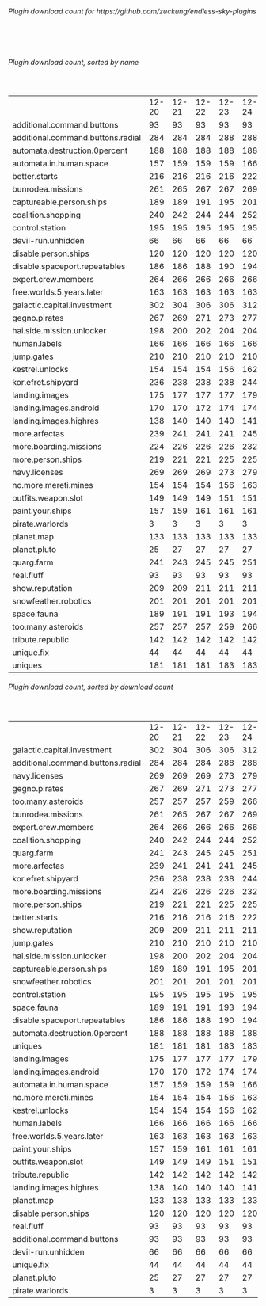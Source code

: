<h6>Plugin download count for https://github.com/zuckung/endless-sky-plugins</h6><br>
<br>
<h6>Plugin download count, sorted by name</h6><sub><sup><br>
<table>
	<tr>
		<td></td>
		<td>12-20</td>
		<td>12-21</td>
		<td>12-22</td>
		<td>12-23</td>
		<td>12-24</td>
		<td>12-25</td>
		<td>12-26</td>
		<td>today +</td>
	</tr>
	<tr>
		<td>additional.command.buttons</td>
		<td>93</td>
		<td>93</td>
		<td>93</td>
		<td>93</td>
		<td>93</td>
		<td>93</td>
		<td>93</td>
		<td></td>
	</tr>
	<tr>
		<td>additional.command.buttons.radial</td>
		<td>284</td>
		<td>284</td>
		<td>284</td>
		<td>288</td>
		<td>288</td>
		<td>288</td>
		<td>288</td>
		<td></td>
	</tr>
	<tr>
		<td>automata.destruction.0percent</td>
		<td>188</td>
		<td>188</td>
		<td>188</td>
		<td>188</td>
		<td>188</td>
		<td>190</td>
		<td>190</td>
		<td></td>
	</tr>
	<tr>
		<td>automata.in.human.space</td>
		<td>157</td>
		<td>159</td>
		<td>159</td>
		<td>159</td>
		<td>166</td>
		<td>170</td>
		<td>170</td>
		<td></td>
	</tr>
	<tr>
		<td>better.starts</td>
		<td>216</td>
		<td>216</td>
		<td>216</td>
		<td>216</td>
		<td>222</td>
		<td>224</td>
		<td>224</td>
		<td></td>
	</tr>
	<tr>
		<td>bunrodea.missions</td>
		<td>261</td>
		<td>265</td>
		<td>267</td>
		<td>267</td>
		<td>269</td>
		<td>271</td>
		<td>271</td>
		<td></td>
	</tr>
	<tr>
		<td>captureable.person.ships</td>
		<td>189</td>
		<td>189</td>
		<td>191</td>
		<td>195</td>
		<td>201</td>
		<td>205</td>
		<td>205</td>
		<td></td>
	</tr>
	<tr>
		<td>coalition.shopping</td>
		<td>240</td>
		<td>242</td>
		<td>244</td>
		<td>244</td>
		<td>252</td>
		<td>256</td>
		<td>256</td>
		<td></td>
	</tr>
	<tr>
		<td>control.station</td>
		<td>195</td>
		<td>195</td>
		<td>195</td>
		<td>195</td>
		<td>195</td>
		<td>197</td>
		<td>197</td>
		<td></td>
	</tr>
	<tr>
		<td>devil-run.unhidden</td>
		<td>66</td>
		<td>66</td>
		<td>66</td>
		<td>66</td>
		<td>66</td>
		<td>66</td>
		<td>66</td>
		<td></td>
	</tr>
	<tr>
		<td>disable.person.ships</td>
		<td>120</td>
		<td>120</td>
		<td>120</td>
		<td>120</td>
		<td>120</td>
		<td>120</td>
		<td>120</td>
		<td></td>
	</tr>
	<tr>
		<td>disable.spaceport.repeatables</td>
		<td>186</td>
		<td>186</td>
		<td>188</td>
		<td>190</td>
		<td>194</td>
		<td>194</td>
		<td>194</td>
		<td></td>
	</tr>
	<tr>
		<td>expert.crew.members</td>
		<td>264</td>
		<td>266</td>
		<td>266</td>
		<td>266</td>
		<td>266</td>
		<td>270</td>
		<td>270</td>
		<td></td>
	</tr>
	<tr>
		<td>free.worlds.5.years.later</td>
		<td>163</td>
		<td>163</td>
		<td>163</td>
		<td>163</td>
		<td>163</td>
		<td>165</td>
		<td>165</td>
		<td></td>
	</tr>
	<tr>
		<td>galactic.capital.investment</td>
		<td>302</td>
		<td>304</td>
		<td>306</td>
		<td>306</td>
		<td>312</td>
		<td>316</td>
		<td>318</td>
		<td>+ 2</td>
	</tr>
	<tr>
		<td>gegno.pirates</td>
		<td>267</td>
		<td>269</td>
		<td>271</td>
		<td>273</td>
		<td>277</td>
		<td>283</td>
		<td>283</td>
		<td></td>
	</tr>
	<tr>
		<td>hai.side.mission.unlocker</td>
		<td>198</td>
		<td>200</td>
		<td>202</td>
		<td>204</td>
		<td>204</td>
		<td>206</td>
		<td>206</td>
		<td></td>
	</tr>
	<tr>
		<td>human.labels</td>
		<td>166</td>
		<td>166</td>
		<td>166</td>
		<td>166</td>
		<td>166</td>
		<td>166</td>
		<td>166</td>
		<td></td>
	</tr>
	<tr>
		<td>jump.gates</td>
		<td>210</td>
		<td>210</td>
		<td>210</td>
		<td>210</td>
		<td>210</td>
		<td>210</td>
		<td>210</td>
		<td></td>
	</tr>
	<tr>
		<td>kestrel.unlocks</td>
		<td>154</td>
		<td>154</td>
		<td>154</td>
		<td>156</td>
		<td>162</td>
		<td>166</td>
		<td>166</td>
		<td></td>
	</tr>
	<tr>
		<td>kor.efret.shipyard</td>
		<td>236</td>
		<td>238</td>
		<td>238</td>
		<td>238</td>
		<td>244</td>
		<td>248</td>
		<td>248</td>
		<td></td>
	</tr>
	<tr>
		<td>landing.images</td>
		<td>175</td>
		<td>177</td>
		<td>177</td>
		<td>177</td>
		<td>179</td>
		<td>179</td>
		<td>179</td>
		<td></td>
	</tr>
	<tr>
		<td>landing.images.android</td>
		<td>170</td>
		<td>170</td>
		<td>172</td>
		<td>174</td>
		<td>174</td>
		<td>174</td>
		<td>174</td>
		<td></td>
	</tr>
	<tr>
		<td>landing.images.highres</td>
		<td>138</td>
		<td>140</td>
		<td>140</td>
		<td>140</td>
		<td>141</td>
		<td>141</td>
		<td>141</td>
		<td></td>
	</tr>
	<tr>
		<td>more.arfectas</td>
		<td>239</td>
		<td>241</td>
		<td>241</td>
		<td>241</td>
		<td>245</td>
		<td>249</td>
		<td>249</td>
		<td></td>
	</tr>
	<tr>
		<td>more.boarding.missions</td>
		<td>224</td>
		<td>226</td>
		<td>226</td>
		<td>226</td>
		<td>232</td>
		<td>236</td>
		<td>236</td>
		<td></td>
	</tr>
	<tr>
		<td>more.person.ships</td>
		<td>219</td>
		<td>221</td>
		<td>221</td>
		<td>225</td>
		<td>225</td>
		<td>227</td>
		<td>227</td>
		<td></td>
	</tr>
	<tr>
		<td>navy.licenses</td>
		<td>269</td>
		<td>269</td>
		<td>269</td>
		<td>273</td>
		<td>279</td>
		<td>283</td>
		<td>283</td>
		<td></td>
	</tr>
	<tr>
		<td>no.more.mereti.mines</td>
		<td>154</td>
		<td>154</td>
		<td>154</td>
		<td>156</td>
		<td>163</td>
		<td>167</td>
		<td>167</td>
		<td></td>
	</tr>
	<tr>
		<td>outfits.weapon.slot</td>
		<td>149</td>
		<td>149</td>
		<td>149</td>
		<td>151</td>
		<td>151</td>
		<td>151</td>
		<td>151</td>
		<td></td>
	</tr>
	<tr>
		<td>paint.your.ships</td>
		<td>157</td>
		<td>159</td>
		<td>161</td>
		<td>161</td>
		<td>161</td>
		<td>163</td>
		<td>163</td>
		<td></td>
	</tr>
	<tr>
		<td>pirate.warlords</td>
		<td>3</td>
		<td>3</td>
		<td>3</td>
		<td>3</td>
		<td>3</td>
		<td>3</td>
		<td>3</td>
		<td></td>
	</tr>
	<tr>
		<td>planet.map</td>
		<td>133</td>
		<td>133</td>
		<td>133</td>
		<td>133</td>
		<td>133</td>
		<td>133</td>
		<td>133</td>
		<td></td>
	</tr>
	<tr>
		<td>planet.pluto</td>
		<td>25</td>
		<td>27</td>
		<td>27</td>
		<td>27</td>
		<td>27</td>
		<td>27</td>
		<td>27</td>
		<td></td>
	</tr>
	<tr>
		<td>quarg.farm</td>
		<td>241</td>
		<td>243</td>
		<td>245</td>
		<td>245</td>
		<td>251</td>
		<td>255</td>
		<td>255</td>
		<td></td>
	</tr>
	<tr>
		<td>real.fluff</td>
		<td>93</td>
		<td>93</td>
		<td>93</td>
		<td>93</td>
		<td>93</td>
		<td>93</td>
		<td>93</td>
		<td></td>
	</tr>
	<tr>
		<td>show.reputation</td>
		<td>209</td>
		<td>209</td>
		<td>211</td>
		<td>211</td>
		<td>211</td>
		<td>213</td>
		<td>213</td>
		<td></td>
	</tr>
	<tr>
		<td>snowfeather.robotics</td>
		<td>201</td>
		<td>201</td>
		<td>201</td>
		<td>201</td>
		<td>201</td>
		<td>203</td>
		<td>203</td>
		<td></td>
	</tr>
	<tr>
		<td>space.fauna</td>
		<td>189</td>
		<td>191</td>
		<td>191</td>
		<td>193</td>
		<td>194</td>
		<td>194</td>
		<td>194</td>
		<td></td>
	</tr>
	<tr>
		<td>too.many.asteroids</td>
		<td>257</td>
		<td>257</td>
		<td>257</td>
		<td>259</td>
		<td>266</td>
		<td>272</td>
		<td>272</td>
		<td></td>
	</tr>
	<tr>
		<td>tribute.republic</td>
		<td>142</td>
		<td>142</td>
		<td>142</td>
		<td>142</td>
		<td>142</td>
		<td>142</td>
		<td>142</td>
		<td></td>
	</tr>
	<tr>
		<td>unique.fix</td>
		<td>44</td>
		<td>44</td>
		<td>44</td>
		<td>44</td>
		<td>44</td>
		<td>44</td>
		<td>44</td>
		<td></td>
	</tr>
	<tr>
		<td>uniques</td>
		<td>181</td>
		<td>181</td>
		<td>181</td>
		<td>183</td>
		<td>183</td>
		<td>185</td>
		<td>185</td>
		<td></td>
	</tr>
</table>
</sub></sup>
<h6>Plugin download count, sorted by download count</h6><sub><sup><br>
<table>
	<tr>
		<td></td>
		<td>12-20</td>
		<td>12-21</td>
		<td>12-22</td>
		<td>12-23</td>
		<td>12-24</td>
		<td>12-25</td>
		<td>12-26</td>
		<td>today +</td>
	</tr>
	<tr>
		<td>galactic.capital.investment</td>
		<td>302</td>
		<td>304</td>
		<td>306</td>
		<td>306</td>
		<td>312</td>
		<td>316</td>
		<td>318</td>
		<td>+ 2</td>
	</tr>
	<tr>
		<td>additional.command.buttons.radial</td>
		<td>284</td>
		<td>284</td>
		<td>284</td>
		<td>288</td>
		<td>288</td>
		<td>288</td>
		<td>288</td>
		<td></td>
	</tr>
	<tr>
		<td>navy.licenses</td>
		<td>269</td>
		<td>269</td>
		<td>269</td>
		<td>273</td>
		<td>279</td>
		<td>283</td>
		<td>283</td>
		<td></td>
	</tr>
	<tr>
		<td>gegno.pirates</td>
		<td>267</td>
		<td>269</td>
		<td>271</td>
		<td>273</td>
		<td>277</td>
		<td>283</td>
		<td>283</td>
		<td></td>
	</tr>
	<tr>
		<td>too.many.asteroids</td>
		<td>257</td>
		<td>257</td>
		<td>257</td>
		<td>259</td>
		<td>266</td>
		<td>272</td>
		<td>272</td>
		<td></td>
	</tr>
	<tr>
		<td>bunrodea.missions</td>
		<td>261</td>
		<td>265</td>
		<td>267</td>
		<td>267</td>
		<td>269</td>
		<td>271</td>
		<td>271</td>
		<td></td>
	</tr>
	<tr>
		<td>expert.crew.members</td>
		<td>264</td>
		<td>266</td>
		<td>266</td>
		<td>266</td>
		<td>266</td>
		<td>270</td>
		<td>270</td>
		<td></td>
	</tr>
	<tr>
		<td>coalition.shopping</td>
		<td>240</td>
		<td>242</td>
		<td>244</td>
		<td>244</td>
		<td>252</td>
		<td>256</td>
		<td>256</td>
		<td></td>
	</tr>
	<tr>
		<td>quarg.farm</td>
		<td>241</td>
		<td>243</td>
		<td>245</td>
		<td>245</td>
		<td>251</td>
		<td>255</td>
		<td>255</td>
		<td></td>
	</tr>
	<tr>
		<td>more.arfectas</td>
		<td>239</td>
		<td>241</td>
		<td>241</td>
		<td>241</td>
		<td>245</td>
		<td>249</td>
		<td>249</td>
		<td></td>
	</tr>
	<tr>
		<td>kor.efret.shipyard</td>
		<td>236</td>
		<td>238</td>
		<td>238</td>
		<td>238</td>
		<td>244</td>
		<td>248</td>
		<td>248</td>
		<td></td>
	</tr>
	<tr>
		<td>more.boarding.missions</td>
		<td>224</td>
		<td>226</td>
		<td>226</td>
		<td>226</td>
		<td>232</td>
		<td>236</td>
		<td>236</td>
		<td></td>
	</tr>
	<tr>
		<td>more.person.ships</td>
		<td>219</td>
		<td>221</td>
		<td>221</td>
		<td>225</td>
		<td>225</td>
		<td>227</td>
		<td>227</td>
		<td></td>
	</tr>
	<tr>
		<td>better.starts</td>
		<td>216</td>
		<td>216</td>
		<td>216</td>
		<td>216</td>
		<td>222</td>
		<td>224</td>
		<td>224</td>
		<td></td>
	</tr>
	<tr>
		<td>show.reputation</td>
		<td>209</td>
		<td>209</td>
		<td>211</td>
		<td>211</td>
		<td>211</td>
		<td>213</td>
		<td>213</td>
		<td></td>
	</tr>
	<tr>
		<td>jump.gates</td>
		<td>210</td>
		<td>210</td>
		<td>210</td>
		<td>210</td>
		<td>210</td>
		<td>210</td>
		<td>210</td>
		<td></td>
	</tr>
	<tr>
		<td>hai.side.mission.unlocker</td>
		<td>198</td>
		<td>200</td>
		<td>202</td>
		<td>204</td>
		<td>204</td>
		<td>206</td>
		<td>206</td>
		<td></td>
	</tr>
	<tr>
		<td>captureable.person.ships</td>
		<td>189</td>
		<td>189</td>
		<td>191</td>
		<td>195</td>
		<td>201</td>
		<td>205</td>
		<td>205</td>
		<td></td>
	</tr>
	<tr>
		<td>snowfeather.robotics</td>
		<td>201</td>
		<td>201</td>
		<td>201</td>
		<td>201</td>
		<td>201</td>
		<td>203</td>
		<td>203</td>
		<td></td>
	</tr>
	<tr>
		<td>control.station</td>
		<td>195</td>
		<td>195</td>
		<td>195</td>
		<td>195</td>
		<td>195</td>
		<td>197</td>
		<td>197</td>
		<td></td>
	</tr>
	<tr>
		<td>space.fauna</td>
		<td>189</td>
		<td>191</td>
		<td>191</td>
		<td>193</td>
		<td>194</td>
		<td>194</td>
		<td>194</td>
		<td></td>
	</tr>
	<tr>
		<td>disable.spaceport.repeatables</td>
		<td>186</td>
		<td>186</td>
		<td>188</td>
		<td>190</td>
		<td>194</td>
		<td>194</td>
		<td>194</td>
		<td></td>
	</tr>
	<tr>
		<td>automata.destruction.0percent</td>
		<td>188</td>
		<td>188</td>
		<td>188</td>
		<td>188</td>
		<td>188</td>
		<td>190</td>
		<td>190</td>
		<td></td>
	</tr>
	<tr>
		<td>uniques</td>
		<td>181</td>
		<td>181</td>
		<td>181</td>
		<td>183</td>
		<td>183</td>
		<td>185</td>
		<td>185</td>
		<td></td>
	</tr>
	<tr>
		<td>landing.images</td>
		<td>175</td>
		<td>177</td>
		<td>177</td>
		<td>177</td>
		<td>179</td>
		<td>179</td>
		<td>179</td>
		<td></td>
	</tr>
	<tr>
		<td>landing.images.android</td>
		<td>170</td>
		<td>170</td>
		<td>172</td>
		<td>174</td>
		<td>174</td>
		<td>174</td>
		<td>174</td>
		<td></td>
	</tr>
	<tr>
		<td>automata.in.human.space</td>
		<td>157</td>
		<td>159</td>
		<td>159</td>
		<td>159</td>
		<td>166</td>
		<td>170</td>
		<td>170</td>
		<td></td>
	</tr>
	<tr>
		<td>no.more.mereti.mines</td>
		<td>154</td>
		<td>154</td>
		<td>154</td>
		<td>156</td>
		<td>163</td>
		<td>167</td>
		<td>167</td>
		<td></td>
	</tr>
	<tr>
		<td>kestrel.unlocks</td>
		<td>154</td>
		<td>154</td>
		<td>154</td>
		<td>156</td>
		<td>162</td>
		<td>166</td>
		<td>166</td>
		<td></td>
	</tr>
	<tr>
		<td>human.labels</td>
		<td>166</td>
		<td>166</td>
		<td>166</td>
		<td>166</td>
		<td>166</td>
		<td>166</td>
		<td>166</td>
		<td></td>
	</tr>
	<tr>
		<td>free.worlds.5.years.later</td>
		<td>163</td>
		<td>163</td>
		<td>163</td>
		<td>163</td>
		<td>163</td>
		<td>165</td>
		<td>165</td>
		<td></td>
	</tr>
	<tr>
		<td>paint.your.ships</td>
		<td>157</td>
		<td>159</td>
		<td>161</td>
		<td>161</td>
		<td>161</td>
		<td>163</td>
		<td>163</td>
		<td></td>
	</tr>
	<tr>
		<td>outfits.weapon.slot</td>
		<td>149</td>
		<td>149</td>
		<td>149</td>
		<td>151</td>
		<td>151</td>
		<td>151</td>
		<td>151</td>
		<td></td>
	</tr>
	<tr>
		<td>tribute.republic</td>
		<td>142</td>
		<td>142</td>
		<td>142</td>
		<td>142</td>
		<td>142</td>
		<td>142</td>
		<td>142</td>
		<td></td>
	</tr>
	<tr>
		<td>landing.images.highres</td>
		<td>138</td>
		<td>140</td>
		<td>140</td>
		<td>140</td>
		<td>141</td>
		<td>141</td>
		<td>141</td>
		<td></td>
	</tr>
	<tr>
		<td>planet.map</td>
		<td>133</td>
		<td>133</td>
		<td>133</td>
		<td>133</td>
		<td>133</td>
		<td>133</td>
		<td>133</td>
		<td></td>
	</tr>
	<tr>
		<td>disable.person.ships</td>
		<td>120</td>
		<td>120</td>
		<td>120</td>
		<td>120</td>
		<td>120</td>
		<td>120</td>
		<td>120</td>
		<td></td>
	</tr>
	<tr>
		<td>real.fluff</td>
		<td>93</td>
		<td>93</td>
		<td>93</td>
		<td>93</td>
		<td>93</td>
		<td>93</td>
		<td>93</td>
		<td></td>
	</tr>
	<tr>
		<td>additional.command.buttons</td>
		<td>93</td>
		<td>93</td>
		<td>93</td>
		<td>93</td>
		<td>93</td>
		<td>93</td>
		<td>93</td>
		<td></td>
	</tr>
	<tr>
		<td>devil-run.unhidden</td>
		<td>66</td>
		<td>66</td>
		<td>66</td>
		<td>66</td>
		<td>66</td>
		<td>66</td>
		<td>66</td>
		<td></td>
	</tr>
	<tr>
		<td>unique.fix</td>
		<td>44</td>
		<td>44</td>
		<td>44</td>
		<td>44</td>
		<td>44</td>
		<td>44</td>
		<td>44</td>
		<td></td>
	</tr>
	<tr>
		<td>planet.pluto</td>
		<td>25</td>
		<td>27</td>
		<td>27</td>
		<td>27</td>
		<td>27</td>
		<td>27</td>
		<td>27</td>
		<td></td>
	</tr>
	<tr>
		<td>pirate.warlords</td>
		<td>3</td>
		<td>3</td>
		<td>3</td>
		<td>3</td>
		<td>3</td>
		<td>3</td>
		<td>3</td>
		<td></td>
	</tr>
</table>
</sub></sup>
